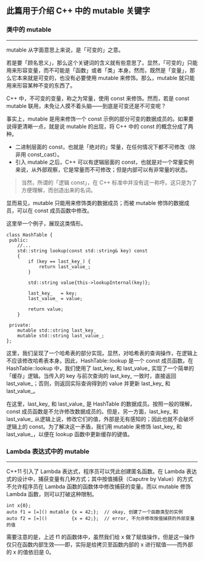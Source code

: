 ## 此篇用于介绍 C++ 中的 mutable 关键字
### 类中的 mutable
***********************************************************
mutable 从字面意思上来说，是「可变的」之意。

若是要「顾名思义」，那么这个关键词的含义就有些意思了。显然，「可变的」只能用来形容变量，而不可能是「函数」或者「类」本身。然而，既然是「变量」，那么它本来就是可变的，也没有必要使用 mutable 来修饰。那么，mutable 就只能用来形容某种不变的东西了。

C++ 中，不可变的变量，称之为常量，使用 const 来修饰。然而，若是 const mutable 联用，未免让人摸不着头脑——到底是可变还是不可变呢？

事实上，mutable 是用来修饰一个 const 示例的部分可变的数据成员的。如果要说得更清晰一点，就是说 mutable 的出现，将 C++ 中的 const 的概念分成了两种。
- 二进制层面的 const，也就是「绝对的」常量，在任何情况下都不可修改（除非用 const_cast）。
- 引入 mutable 之后，C++ 可以有逻辑层面的 const，也就是对一个常量实例来说，从外部观察，它是常量而不可修改；但是内部可以有非常量的状态。
> 当然，所谓的「逻辑 const」，在 C++ 标准中并没有这一称呼。这只是为了方便理解，而创造出来的名词。

显而易见，mutable 只能用来修饰类的数据成员；而被 mutable 修饰的数据成员，可以在 const 成员函数中修改。

这里举一个例子，展现这类情形。
```
class HashTable {
 public:
    //...
    std::string lookup(const std::string& key) const
    {
        if (key == last_key_) {
            return last_value_;
        }

        std::string value{this->lookupInternal(key)};

        last_key_   = key;
        last_value_ = value;

        return value;
    }

 private:
    mutable std::string last_key_
    mutable std::string last_value_;
};
```

这里，我们呈现了一个哈希表的部分实现。显然，对哈希表的查询操作，在逻辑上不应该修改哈希表本身。因此，HashTable::lookup 是一个 const 成员函数。在 HashTable::lookup 中，我们使用了 last_key_ 和 last_value_ 实现了一个简单的「缓存」逻辑。当传入的 key 与前次查询的 last_key_ 一致时，直接返回 last_value_；否则，则返回实际查询得到的 value 并更新 last_key_ 和 last_value_。

在这里，last_key_ 和 last_value_ 是 HashTable 的数据成员。按照一般的理解，const 成员函数是不允许修改数据成员的。但是，另一方面，last_key_ 和 last_value_ 从逻辑上说，修改它们的值，外部是无有感知的；因此也就不会破坏逻辑上的 const。为了解决这一矛盾，我们用 mutable 来修饰 last_key_ 和 last_value_，以便在 lookup 函数中更新缓存的键值。

### Lambda 表达式中的 mutable
*****************************************
C++11 引入了 Lambda 表达式，程序员可以凭此创建匿名函数。在 Lambda 表达式的设计中，捕获变量有几种方式；其中按值捕获（Caputre by Value）的方式不允许程序员在 Lambda 函数的函数体中修改捕获的变量。而以 mutable 修饰 Lambda 函数，则可以打破这种限制。

```
int x{0};
auto f1 = [=]() mutable {x = 42;};  // okay, 创建了一个函数类型的实例
auto f2 = [=]()         {x = 42;};  // error, 不允许修改按值捕获的外部变量的值
```

需要注意的是，上述 f1 的函数体中，虽然我们给 x 做了赋值操作，但是这一操作仅只在函数内部生效——即，实际是给拷贝至函数内部的 x 进行赋值——而外部的 x 的值依旧是 0。
